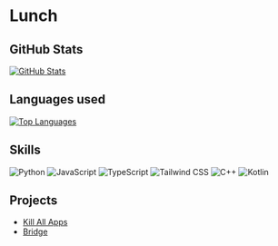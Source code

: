 # Lunch

## GitHub Stats
[![GitHub Stats](https://github-readme-stats.vercel.app/api?username=slumin&show_icons=true&theme=dark)](https://github.com/slumin)

## Languages used
[![Top Languages](https://github-readme-stats.vercel.app/api/top-langs/?username=slumin&layout=compact&theme=dark)](https://github.com/slumin)

## Skills
![Python](https://img.shields.io/badge/Python-3776AB?style=for-the-badge&logo=python&logoColor=white)
![JavaScript](https://img.shields.io/badge/JavaScript-F7DF1E?style=for-the-badge&logo=javascript&logoColor=black)
![TypeScript](https://img.shields.io/badge/TypeScript-3178C6?style=for-the-badge&logo=typescript&logoColor=white)
![Tailwind CSS](https://img.shields.io/badge/Tailwind%20CSS-06B6D4?style=for-the-badge&logo=tailwindcss&logoColor=white)
![C++](https://img.shields.io/badge/C++-00599C?style=for-the-badge&logo=c++&logoColor=white)
![Kotlin](https://img.shields.io/badge/Kotlin-0095F6?style=for-the-badge&logo=kotlin&logoColor=white)

## Projects
- [Kill All Apps](https://github.com/slumin/KillAllApps)
- [Bridge](https://github.com/slumin/T2D-Bridge)
